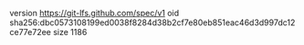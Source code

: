 version https://git-lfs.github.com/spec/v1
oid sha256:dbc0573108199ed0038f8284d38b2cf7e80eb851eac46d3d997dc12ce77e72ee
size 1186
